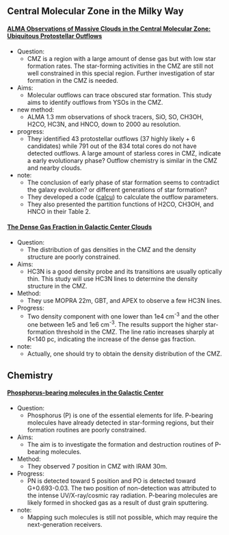 ## Central Molecular Zone in the Milky Way

#### [ALMA Observations of Massive Clouds in the Central Molecular Zone: Ubiquitous Protostellar Outflows](https://arxiv.org/abs/2101.07925)
- Question: 
	- CMZ is a region with a large amount of dense gas but with low star formation rates. The star-forming activities in the CMZ are still not well constrained in this special region. Further investigation of star formation in the CMZ is needed.   
- Aims: 
	- Molecular outflows can trace obscured star formation. This study aims to identify outflows from YSOs in the CMZ. 
- new method: 
	- ALMA 1.3 mm observations of shock tracers, SiO, SO, CH3OH, H2CO, HC3N, and HNCO, down to 2000 au resolution.
- progress: 
	- They identified 43 protostellar outflows (37 highly likely + 6 candidates) while 791 out of the 834 total cores do not have detected outflows. A large amount of starless cores in CMZ, indicate a early evolutionary phase?  Outflow chemistry is similar in the CMZ and nearby clouds.
- note:
	- The conclusion of early phase of star formation seems to contradict the galaxy evolution? or different generations of star formation?
	- They developed a code ([calcu](https://github.com/ShanghuoLi/calcu)) to calculate the outflow parameters.  
	- They also presented the partition functions of H2CO, CH3OH, and HNCO in their Table 2.


#### [The Dense Gas Fraction in Galactic Center Clouds](https://ui.adsabs.harvard.edu/abs/2018ApJ...868....7M/abstract)
- Question:
	- The distribution of gas densities in the CMZ and the density structure are poorly constrained.
- Aims:
	- HC3N is a good density probe and its transitions are usually optically thin. This study will use HC3N lines to determine the density structure in the CMZ.
- Method:
	- They use MOPRA 22m, GBT, and APEX to observe a few HC3N lines.
- Progress:
	- Two density component with one lower than 1e4 cm<sup>-3</sup> and the other one between 1e5 and 1e6 cm<sup>-3</sup>. The results support the higher star-formation threshold in the CMZ. The line ratio increases sharply at R<140 pc, indicating the increase of the dense gas fraction.
- note:
	- Actually, one should try to obtain the density distribution of the CMZ.


## Chemistry
#### [Phosphorus-bearing molecules in the Galactic Center](https://ui.adsabs.harvard.edu/abs/2018MNRAS.475L..30R/abstract)
- Question:
	- Phosphorus (P) is one of the essential elements for life. P-bearing molecules have already detected in star-forming regions, but their formation routines are poorly constrained. 
- Aims:
	- The aim is to investigate the formation and destruction routines of P-bearing molecules. 
- Method:
	- They observed 7 position in CMZ with IRAM 30m.
- Progress:
	- PN is detected toward 5 position and PO is detected toward G+0.693-0.03. The two position of non-detection was attributed to the intense UV/X-ray/cosmic ray radiation. P-bearing molecules are likely formed in shocked gas as a result of dust grain sputtering. 
- note:
	- Mapping such molecules is still not possible, which may require the next-generation receivers.